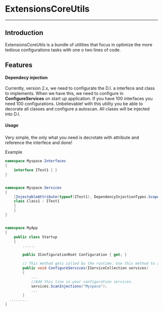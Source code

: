 ﻿# ExtensionsCoreUtils
---

## Introduction

ExtensionsCoreUtils is a bundle of utilities that focus in optimize the more tedious configurations tasks with one o two lines of code.  

## Features

#### **Dependecy injection**

Currently, version 2.x, we need to configurate the D.I. a interfece and class to implements. 
When we have this, we need to configure in **ConfigureServices** on start up application.
If you have 100 interfaces you need 100 configurations. 
Unbelievable! with this utiilty you be able to decorate all classes and configure a autoscan. All clases will be injected into D.I.

##### Usage

Very simple, the only what you need is decrotate with attribute and reference the interfece and done!

Example
```csharp
namespace Myspace.Interfaces
{
    interface ITest1 { }
}


namespace Myspace.Services
{
    [InjectableAttribute(typeof(ITest1), DependencyInjectionTypes.Scoped)]
    class Class1 : ITest1
    {
    }
}


namespace MyApp
{
    public class Startup
    {
        ......

        public IConfigurationRoot Configuration { get; }

        // This method gets called by the runtime. Use this method to add services to the container.
        public void ConfigureServices(IServiceCollection services)
        {
            ...
            //Add this line in your configuration services.
            services.ScanInjections("Myspace");
            ...
        }
  ........
}
```